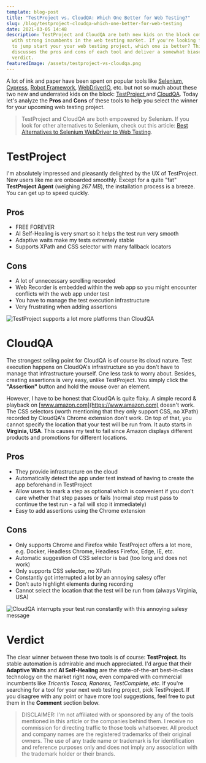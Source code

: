```yaml
---
template: blog-post
title: "TestProject vs. CloudQA: Which One Better for Web Testing?"
slug: /blog/testproject-cloudqa-which-one-better-for-web-testing
date: 2021-03-05 14:48
description: TestProject and CloudQA are both new kids on the block competing
  with strong incumbents in the web testing market. If you're looking for tools
  to jump start your your web testing project, which one is better? This article
  discusses the pros and cons of each tool and deliver a somewhat biased
  verdict.
featuredImage: /assets/testproject-vs-cloudqa.png
---
```

A lot of ink and paper have been spent on popular tools like [Selenium](https://www.selenium.dev), [Cypress](https://www.cypress.io), [Robot Framework](https://www.robotframework.org), [WebDriverIO](http://webdriver.io), etc. but not so much about these two new and underrated kids on the block: [TestProject ](https://www.testproject.io)and [CloudQA](https://www.cloudqa.io). Today let's analyze the **Pros** and **Cons** of these tools to help you select the winner for your upcoming web testing project.

> TestProject and CloudQA are both empowered by Selenium. If you look for other alternatives to Selenium, check out this article: [Best Alternatives to Selenium WebDriver to Web Testing](https://www.thucldnguyen.com/blog/web-automation-testing/best-alternatives-to-selenium/).

# TestProject

I'm absolutely impressed and pleasantly delighted by the UX of TestProject. New users like me are onboarded smoothly. Except for a quite "fat" **TestProject Agent** (weighing *267 MB*), the installation process is a breeze. You can get up to speed quickly. 

## Pros

* FREE FOREVER
* AI Self-Healing is very smart so it helps the test run very smooth
* Adaptive waits make my tests extremely stable
* Supports XPath and CSS selector with many fallback locators

## Cons

* A lot of unnecessary scrolling recorded 
* Web Recorder is embedded within the web app so you might encounter conflicts with the web app under test
* You have to manage the test execution infrastructure
* Very frustrating when adding assertions

![TestProject supports a lot more platforms than CloudQA](/assets/testproject-2.png "TestProject supports a lot more platforms than CloudQA")

# CloudQA

The strongest selling point for CloudQA is of course its cloud nature. Test execution happens on CloudQA's infrastructure so you don't have to manage that infrastructure yourself. One less task to worry about. Besides, creating assertions is very easy, unlike TestProject. You simply click the **"Assertion"** button and hold the mouse over an element.

However, I have to be honest that CloudQA is quite flaky. A simple record & playback on [www.amazon.com](https://www.amazon.com) doesn't work. The CSS selectors (worth mentioning that they only support CSS, no XPath) recorded by CloudQA's Chrome extension don't work. On top of that, you cannot specify the location that your test will be run from. It auto starts in **Virginia, USA**. This causes my test to fail since Amazon displays different products and promotions for different locations.

## Pros

* They provide infrastructure on the cloud
* Automatically detect the app under test instead of having to create the app beforehand in TestProject
* Allow users to mark a step as optional which is convenient if you don't care whether that step passes or fails (normal step must pass to continue the test run - a fail will stop it immediately)
* Easy to add assertions using the Chrome extension

## Cons

* Only supports Chrome and Firefox while TestProject offers a lot more, e.g. Docker, Headless Chrome, Headless Firefox, Edge, IE, etc.
* Automatic suggestion of CSS selector is bad (too long and does not work)
* Only supports CSS selector, no XPath
* Constantly got interrupted a lot by an annoying salesy offer
* Don’t auto highlight elements during recording
* Cannot select the location that the test will be run from (always Virginia, USA)

![CloudQA interrupts your test run constantly with this annoying salesy message](/assets/cloudqa-1.png "CloudQA interrupts your test run constantly with this annoying salesy message")

# Verdict

The clear winner between these two tools is of course: **TestProject**. Its stable automation is admirable and much appreciated. I'd argue that their **Adaptive Waits** and **AI Self-Healing** are the state-of-the-art best-in-class technology on the market right now, even compared with commercial incumbents like *Tricentis Tosca, Ranorex, TestComplete, etc.* If you're searching for a tool for your next web testing project, pick TestProject. If you disagree with any point or have more tool suggestions, feel free to put them in the **Comment** section below.

> DISCLAIMER: I'm not affiliated with or sponsored by any of the tools mentioned in this article or the companies behind them. I receive no commission for directing traffic to those tools whatsoever. All product and company names are the registered trademarks of their original owners. The use of any trade name or trademark is for identification and reference purposes only and does not imply any association with the trademark holder or their brands.